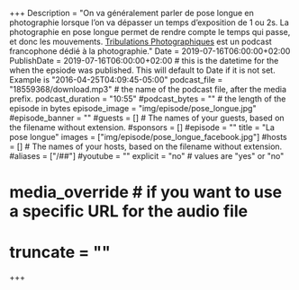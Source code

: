 +++
Description = "On va généralement parler de pose longue en photographie lorsque l’on va dépasser un temps d’exposition de 1 ou 2s. La photographie en pose longue permet de rendre compte le temps qui passe, et donc les mouvements. [Tribulations Photographiques](https://www.tribulationsphotographiques.com) est un podcast francophone dédié à la photographie."
Date = 2019-07-16T06:00:00+02:00
PublishDate = 2019-07-16T06:00:00+02:00 # this is the datetime for the when the epsiode was published. This will default to Date if it is not set. Example is "2016-04-25T04:09:45-05:00"
podcast_file = "18559368/download.mp3" # the name of the podcast file, after the media prefix.
podcast_duration = "10:55"
#podcast_bytes = "" # the length of the episode in bytes
episode_image = "img/episode/pose_longue.jpg"
#episode_banner = ""
#guests = [] # The names of your guests, based on the filename without extension.
#sponsors = []
#episode = ""
title = "La pose longue"
images = ["img/episode/pose_longue_facebook.jpg"]
#hosts = [] # The names of your hosts, based on the filename without extension.
#aliases = ["/##"]
#youtube = ""
explicit = "no" # values are "yes" or "no"
# media_override # if you want to use a specific URL for the audio file
# truncate = ""
+++
